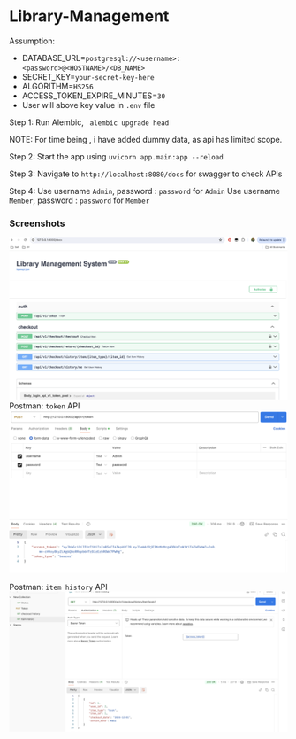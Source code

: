 # Library-Management

Assumption: 
- DATABASE_URL=`postgresql://<username>:<password>@<HOSTNAME>/<DB_NAME>`
- SECRET_KEY=`your-secret-key-here`
- ALGORITHM=`HS256`
- ACCESS_TOKEN_EXPIRE_MINUTES=`30`
- User will above key value in `.env` file

Step 1: Run Alembic, ` alembic upgrade head`

NOTE: For time being , i have added dummy data, as api has limited scope.  

Step 2: Start the app using `uvicorn app.main:app --reload  `

Step 3: Navigate to `http://localhost:8080/docs` for swagger to check APIs

Step 4: Use username `Admin`, password : `password` for `Admin`
         Use username `Member`, password : `password` for `Member`


### Screenshots
![Screenshot of Swagger](assets/swagger.png)
Postman: `token` API
![Screenshot of Postman](assets/postman.png)

Postman: `item history` API
![Screenshot of Postman](assets/Postman_Item_history.png)



